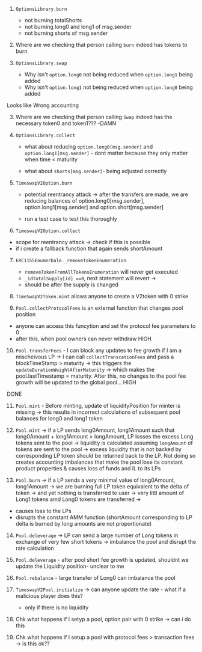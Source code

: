 1. `OptionsLibrary.burn`

   - not burning totalShorts
   - not burning long0 and long1 of msg.sender
   - not burning shorts of msg.sender

2. Where are we checking that person calling `burn` indeed has tokens to burn

3. `OptionsLibrary.swap`
   - Why isn't `option.long0` not being reduced when `option.long1` being added
   - Why isn't `option.long1` not being reduced when `option.long0` being added

Looks like Wrong accounting

3. Where are we checking that person calling `Swap` indeed has the necessary token0 and token1??? -DAMN

4. `OptionsLibrary.collect`

   - what about reducing `option.long0[msg.sender]` and `option.long1[msg.sender]` - dont matter because they only matter when time < maturity

   - what about `shorts[msg.sender]`- being adjusted correctly

5. `TimeswapV2Option.burn`

   - potential reentrancy attack -> after the transfers are made,
     we are reducing balances of option.long0[msg.sender], option.long1[msg.sender] and option.short[msg.sender]

   - run a test case to test this thoroughly

6. `TimeswapV2Option.collect`

- scope for reentrancy attack -> check if this is possible
- if i create a fallback function that again sends shortAmount

7. `ERC1155Enumerbale._removeTokenEnumeration`

   - `removeTokenFromAllTokensEnumeration` will never get executed
   - `_idTotalSupply[id] ==0`, next statement will revert ->
   - should be after the supply is changed

8. `TimeSwapV2Token.mint` allows anyone to create a V2token with 0 strike

9. `Pool.collectProtocolFees` is an external function that changes pool position

- anyone can access this funcytion and set the protocol fee parameters to 0
- after this, when pool owners can never withdraw
  HIGH

10. `Pool.transferFees` - I can block any updates to fee growth if I am a mischeivous LP -> I can call `collectTranscationFees` and pass a blockTimeStamp > maturity -> this triggers the `updateDurationWeightAfterMaturity` -> which makes the pool.lastTimestamp = maturity. After this, no changes to the pool fee growth will be updated to the global pool...
    HIGH

DONE

11. `Pool.mint` - Before minting, update of liquidityPosition for minter is missing -> this results in incorrect calculations of subsequent pool balances
    for long0 and long1 token

12. `Pool.mint` -> if a LP sends long0Amount, long1Amount such that
    long0Amount + long1Amount > longAmount, LP losses the excess Long tokens
    sent to the pool -> liquidity is calculated assuming `longAmount` of tokens
    are sent to the pool -> excess liquidity that is not backed by corresponding
    LP token should be returned back to the LP. Not doing so creates accounting
    imbalances that make the pool lose its constant product properties & causes loss of funds and IL to its LPs

13. `Pool.burn` -> if a LP sends a very minimal value of long0Amount, long1Amount -> we are burning full LP token equivalent to the delta of token
    -> and yet nothing is transferred to user -> very littl amount of Long1 tokens
    amd Long0 tokens are transferred ->

- causes loss to the LPs
- disrupts the constant AMM function (shortAmount corresponding to LP delta is burned by long amounts are not proportionate)

14. `Pool.deleverage` -> LP can send a large number of Long tokens in exchange of very few short tokens -> imbalance the pool and disrupt the rate calculation

15. `Pool.deleverage` - after pool short fee growth is updated, shouldnt we update the Liquidity position- unclear to me

16. `Pool.rebalance` - large transfer of Long0 can imbalance the pool

17. `TimeswapV2Pool.initialize` -> can anyone update the rate - what if a malicious player does this?

    - only if there is no liquidity

18. Chk what happens if I setyp a pool, option pair with 0 strike -> can i do this

19. Chk what happens if I setup a pool with protocol fees > transaction fees -> is this ok??

